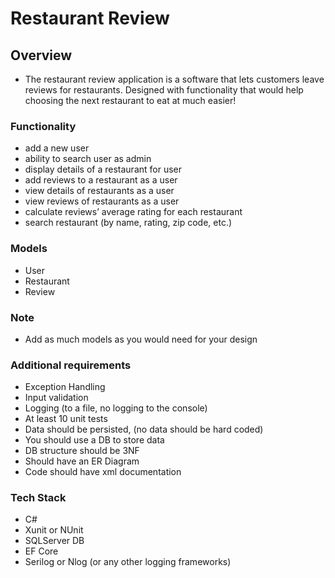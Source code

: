# Restaurant Review 

## Overview 

- The restaurant review application is a software that lets customers leave reviews for restaurants. Designed with functionality that would help choosing the next restaurant to eat at much easier! 

### Functionality 

- add a new user 
- ability to search user as admin
- display details of a restaurant for user
- add reviews to a restaurant as a user
- view details of restaurants as a user
- view reviews of restaurants as a user
- calculate reviews’ average rating for each restaurant 
- search restaurant (by name, rating, zip code, etc.) 

### Models 

- User 
- Restaurant 
- Review 

### Note 
- Add as much models as you would need for your design 

### Additional requirements 
- Exception Handling 
- Input validation 
- Logging (to a file, no logging to the console) 
- At least 10 unit tests 
- Data should be persisted, (no data should be hard coded) 
- You should use a DB to store data 
- DB structure should be 3NF 
- Should have an ER Diagram 
- Code should have xml documentation 

### Tech Stack 
- C# 
- Xunit or NUnit
- SQLServer DB 
- EF Core 
- Serilog or Nlog (or any other logging frameworks) 

 